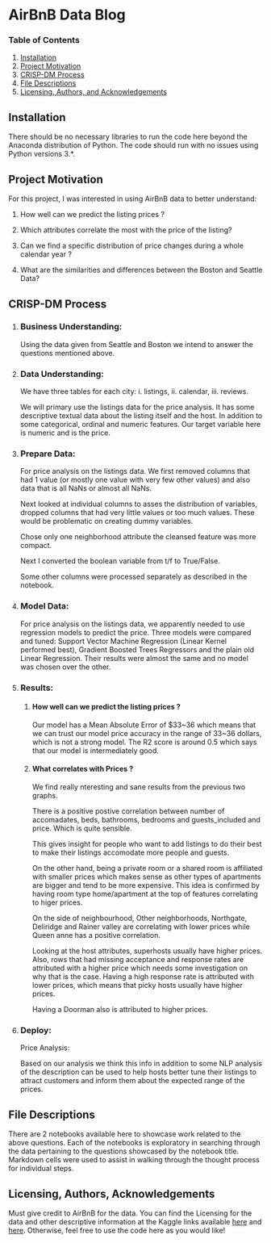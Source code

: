 # AirBnB Data Blog

### Table of Contents

1. [Installation](#installation)
2. [Project Motivation](#motivation)
3. [CRISP-DM Process](#crispdmprocess)
4. [File Descriptions](#files)
5. [Licensing, Authors, and Acknowledgements](#licensing)

## Installation <a name="installation"></a>

There should be no necessary libraries to run the code here beyond the Anaconda distribution of Python.  The code should run with no issues using Python versions 3.*.

## Project Motivation<a name="motivation"></a>

For this project, I was interested in using AirBnB data to better understand:

1. How well can we predict the listing prices ? 

2. Which attributes correlate the most with the price of the listing? 

3. Can we find a specific distribution of price changes during a whole calendar year ? 

4. What are the similarities and differences between the Boston and Seattle Data? 

## CRISP-DM Process <a name="crispdmprocess"></a> 

1. ### Business Understanding:  

   Using the data given from Seattle and Boston we intend to answer the questions mentioned above.

2. ### Data Understanding: 

   We have three tables for each city: i. listings, ii. calendar, iii. reviews.

   We will primary use the listings data for the price analysis. It has some descriptive textual data about the listing itself and the host. In addition to some categorical,  ordinal and numeric features. Our target variable here is numeric and is the price. 

2. ### Prepare Data: 

   For price analysis on the listings data. We first removed columns that had 1 value (or mostly one value with very few other values) and also data that is all NaNs or almost all NaNs. 

   Next looked at individual columns to asses the distribution of variables, dropped columns that had very little values or too much values. These would be problematic on creating dummy variables. 

   Chose only one neighborhood attribute the cleansed feature was more compact. 

   Next I converted the boolean variable from t/f to True/False. 

   Some other columns were processed separately as described in the notebook.

3. ### Model Data:

   For price analysis on the listings data, we apparently needed to use regression models to predict the price. Three models were compared and tuned: Support Vector Machine Regression (Linear Kernel performed best), Gradient Boosted Trees Regressors and the plain old Linear Regression. Their results were almost the same and no model was chosen over the other. 

4. ### Results:

   1. #### How well can we predict the listing prices ? 

      Our model has a Mean Absolute Error of $33~36 which means that we can trust our model price accuracy in the range of 33~36 dollars, which is not a strong model. The R2 score is around 0.5 which says that our model is intermediately good.  

   2. #### What correlates with Prices ? 

      We find really nteresting and sane results from the previous two graphs. 

      There is a positive postive correlation between number of accomadates, beds, bathrooms, bedrooms and guests_included and price. Which is quite sensible. 

      This gives insight for people who want to add listings to do their best to make their listings accomodate more people and guests. 

      On the other hand, being a private room or a shared room is affiliated with smaller prices which makes sense as other types of apartments are bigger and tend to be more expensive. This idea is confirmed by having room type home/apartment at the top of features correlating to higer prices. 

      On the side of neighbourhood, Other neighborhoods, Northgate, Deliridge and Rainer valley are correlating with lower prices while Queen anne has a positive correlation.

      Looking at the host attributes, superhosts usually have higher prices. Also, rows that had missing acceptance and response rates are attributed with a higher price which needs some investigation on why that is the case. Having a high response rate is attributed with lower prices, which means that picky hosts usually have higher prices. 

      Having a Doorman also is attributed to higher prices. 

5. ### Deploy:

   Price Analysis:

   Based on our analysis we think this info in addition to some NLP analysis of the description can be used to help hosts better tune their listings to attract customers and inform them about the expected range of the prices.

## File Descriptions <a name="files"></a>

There are 2 notebooks available here to showcase work related to the above questions.  Each of the notebooks is exploratory in searching through the data pertaining to the questions showcased by the notebook title.  Markdown cells were used to assist in walking through the thought process for individual steps.  

## Licensing, Authors, Acknowledgements<a name="licensing"></a>

Must give credit to AirBnB for the data.  You can find the Licensing for the data and other descriptive information at the Kaggle links available [here](https://www.kaggle.com/airbnb/seattle/data) and [here](https://www.kaggle.com/airbnb/boston).  Otherwise, feel free to use the code here as you would like! 
